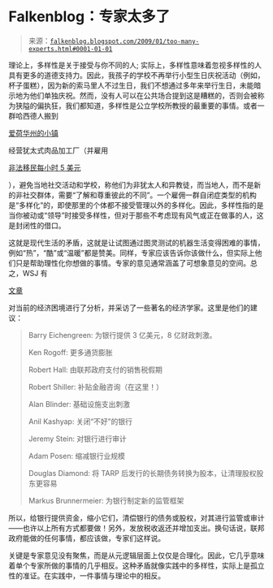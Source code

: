 <!--yml

类别：未分类

日期: 2024-05-12 22:36:51

-->

# Falkenblog：专家太多了

> 来源：[`falkenblog.blogspot.com/2009/01/too-many-experts.html#0001-01-01`](http://falkenblog.blogspot.com/2009/01/too-many-experts.html#0001-01-01)

理论上，多样性是关于接受与你不同的人; 实际上，多样性意味着忽视多样性的人具有更多的道德支持力。因此，我孩子的学校不再举行小型生日庆祝活动（例如，杯子蛋糕），因为新的索马里人不过生日，我们不想通过多年来举行生日，未能暗示地为他们单独庆祝。然而，没有人可以在公共场合提到这是糟糕的，否则会被称为狭隘的偏执狂，我们都知道，多样性是公立学校所教授的最重要的事情。或者一群哈西德人搬到

[爱荷华州的小镇](http://www.hadassah.org/news/content/per_hadassah/archive/2004/04_APR/feature-corn.asp)

经营犹太式肉品加工厂（并雇用

[非法移民每小时 5 美元](http://www.desmoinesregister.com/apps/pbcs.dll/article?AID=/20080512/NEWS/80512012/1001)

），避免当地社交活动和学校，称他们为非犹太人和异教徒，而当地人，而不是新的非社交群体，需要“了解和尊重彼此的不同”。一个雇佣一群自闭症类型的机构是“多样化”的，即使那里的个体都不接受管理以外的多样化。因此，多样性指的是当你被动或“领导”时接受多样性，但对于那些不考虑现有风气或正在做事的人，这是封闭性的借口。

这就是现代生活的矛盾，这就是让试图通过图灵测试的机器生活变得困难的事情，例如“热”，“酷”或“温暖”都是赞美。同样，专家应该告诉你该做什么，但实际上他们只是帮助理性化你想做的事情。专家的意见通常涵盖了可想象意见的空间。总之，WSJ 有

[文章](http://online.wsj.com/article/SB123111515309852563.html)

对当前的经济困境进行了分析，并采访了一些著名的经济学家。这里是他们的建议：

> Barry Eichengreen: 为银行提供 3 亿美元，8 亿财政刺激。
> 
> Ken Rogoff: 更多通货膨胀
> 
> Robert Hall: 由联邦政府支付的销售税假期
> 
> Robert Shiller: 补贴金融咨询（在这里！）
> 
> Alan Blinder: 基础设施支出刺激
> 
> Anil Kashyap: 关闭“不好”的银行
> 
> Jeremy Stein: 对银行进行审计
> 
> Adam Posen: 缩减银行业规模
> 
> Douglas Diamond: 将 TARP 后发行的长期债务转换为股本，让清理股权股东更容易
> 
> Markus Brunnermeier: 为银行制定新的监管框架

所以，给银行提供资金，缩小它们，清偿银行的债务或股权，对其进行监管或审计——也许以上所有方式都要做！另外，发放税收返还并增加支出。换句话说，联邦政府能做的任何事情，都应该做，专家们这样说。

关键是专家意见没有聚焦，而是从元逻辑层面上仅仅是合理化。因此，它几乎意味着单个专家所做的事情的几乎相反。这种矛盾就像实践中的多样性，实际上是孤立性的准证。在实践中，一件事情与理论中的相反。
